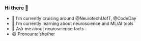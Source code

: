 ### Hi there 👋

- 🔭 I’m currently cruising around @NeurotechUofT,  @CodeDay
- 🌱 I’m currently learning about neuroscience and ML/AI tools
- 💬 Ask me about neuroscience facts
- 😄 Pronouns: she/her

